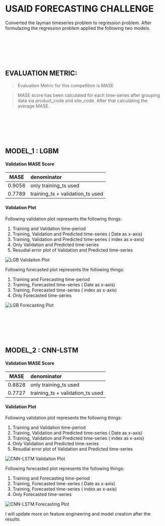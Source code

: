 # USAID FORECASTING CHALLENGE

Converted the layman timeseries problem to regression problem. After formulazing the regression problem applied the following two models. 

<p>&nbsp;</p>
<p>&nbsp;</p>
<p>&nbsp;</p>

## EVALUATION METRIC: 

> Evaluation Metric for this competition is MASE

> MASE score has been calculated for each time-series after grouping data via product_code and site_code. After that calculating the average MASE. 

<p>&nbsp;</p>
<p>&nbsp;</p>
<p>&nbsp;</p>


## MODEL_1 : LGBM

#### Validation MASE Score


| MASE | denominator |
|------|:------------|
| 0.9056 | only training_ts used |
| 0.7789 | training_ts + validation_ts used |

#### Validation Plot

Following validation plot represents the following things:
1. Training and Validation time-period
2. Training, Validation and Predicted time-series ( Date as x-axis)
3. Training, Validation and Predicted time-series ( index as x-axis)
4. Only Validation and Predicted time-series 
5. Resudial error plot of Validation and Predicted time-series

![LGB Validaiton Plot](https://github.com/asingleneuron/hackathons_solution/blob/master/usaid_forecasting_solution/usaid_validation_plots/lgb_validation_ts_plot.png)


Following forecasted plot represents the following things:
1. Training and Forecasting time-period
2. Training, Forecasted time-series ( Date as x-axis)
3. Training, Forecasted time-series ( index as x-axis)
4. Only Forecasted time-series 


![LGB Forecasting Plot](https://github.com/asingleneuron/hackathons_solution/blob/master/usaid_forecasting_solution/usaid_validation_plots/lgb_forecasted_ts_plot.png)

<p>&nbsp;</p>
<p>&nbsp;</p>
<p>&nbsp;</p>


## MODEL_2 : CNN-LSTM

#### Validation MASE Score


| MASE | denominator |
|------|:------------|
| 0.8828 | only training_ts used |
| 0.7727 | training_ts + validation_ts used |




#### Validation Plot

Following validation plot represents the following things:
1. Training and Validation time-period
2. Training, Validation and Predicted time-series ( Date as x-axis)
3. Training, Validation and Predicted time-series ( index as x-axis)
4. Only Validation and Predicted time-series 
5. Resudial error plot of Validation and Predicted time-series

![CNN-LSTM Validaiton Plot](https://github.com/asingleneuron/hackathons_solution/blob/master/usaid_forecasting_solution/usaid_validation_plots/cnn_lstm_validation_ts_plot.png)


Following forecasted plot represents the following things:
1. Training and Forecasting time-period
2. Training, Forecasted time-series ( Date as x-axis)
3. Training, Forecasted time-series ( index as x-axis)
4. Only Forecasted time-series 


![CNN-LSTM Forecasting Plot](https://github.com/asingleneuron/hackathons_solution/blob/master/usaid_forecasting_solution/usaid_validation_plots/cnn_lstm_forecasted_ts_plot.png)




I will update more on feature engineering and model creation after the results. 


